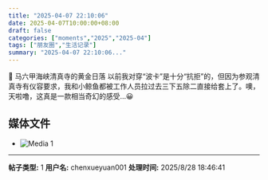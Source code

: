 ```yaml
---
title: "2025-04-07 22:10:06"
date: 2025-04-07T10:00:00+08:00
draft: false
categories: ["moments","2025","2025-04"]
tags: ["朋友圈","生活记录"]
summary: "2025-04-07 22:10:06..."
---
```


🕌 马六甲海峡清真寺的黄金日落
​
​以前我对穿“波卡”是十分“抗拒”的，但因为参观清真寺有仪容要求，我和小鲸鱼都被工作人员拉过去三下五除二直接给套上了。噢，天啦噜，这真是一款相当奇幻的感受…😀

## 媒体文件

- ![Media 1](/Moments/photos/2025-04-07/202504072210060.jpg)

---

**帖子类型:** 1
**用户名:** chenxueyuan001
**处理时间:** 2025/8/28 18:46:41